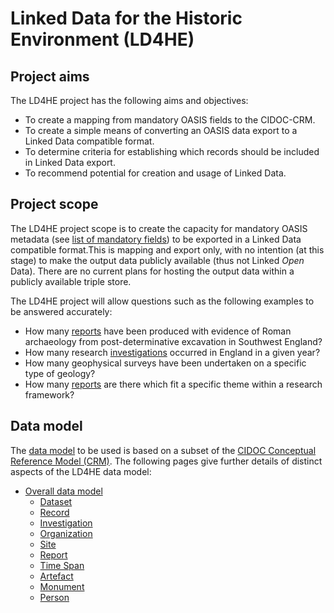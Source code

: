 # Linked Data for the Historic Environment (LD4HE)

## Project aims
The LD4HE project has the following aims and objectives:

* To create a mapping from mandatory OASIS fields to the CIDOC-CRM.
* To create a simple means of converting an OASIS data export to a Linked Data compatible format.
* To determine criteria for establishing which records should be included in Linked Data export.
* To recommend potential for creation and usage of Linked Data.

## Project scope
The LD4HE project scope is to create the capacity for mandatory OASIS metadata (see [list of mandatory fields](ld4he-fields.md)) to be exported in a Linked Data compatible format.This is mapping and export only, with no intention (at this stage) to make the output data publicly available (thus not Linked *Open* Data). There are no current plans for hosting the output data within a publicly available triple store. 

The LD4HE project will allow questions such as the following examples to be answered accurately:

* How many [reports](ld4he-report.md) have been produced with evidence of Roman archaeology from post-determinative excavation in Southwest England?
* How many research [investigations](ld4he-investigation.md) occurred in England in a given year?
* How many geophysical surveys have been undertaken on a specific type of geology?
* How many [reports](ld4he-report.md) are there which fit a specific theme within a research framework?

## Data model
The [data model](ld4he-model.md) to be used is based on a subset of the [CIDOC Conceptual Reference Model (CRM)](http://www.cidoc-crm.org/). The following pages give further details of distinct aspects of the LD4HE data model:

* [Overall data model](ld4he-model.md)
	* [Dataset](ld4he-dataset.md)
	* [Record](ld4he-record.md)  
	* [Investigation](ld4he-investigation.md)
	* [Organization](ld4he-organization.md)
	* [Site](ld4he-site.md)
	* [Report](ld4he-report.md)
	* [Time Span](ld4he-timespan.md)  
	* [Artefact](ld4he-artefact.md)
	* [Monument](ld4he-monument.md)
	* [Person](ld4he-person.md)  
